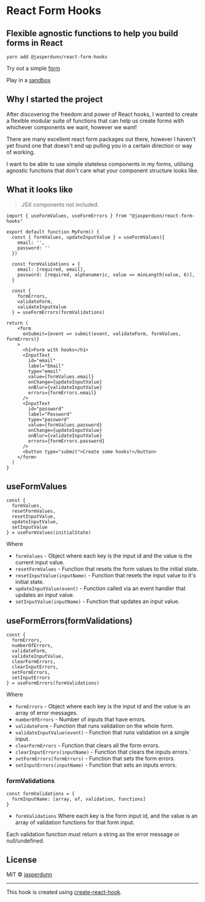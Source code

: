 # React Form Hooks

## Flexible agnostic functions to help you build forms in React

`yarn add @jasperdunn/react-form-hooks`

Try out a simple [form](https://jasperdunn.github.io/react-form-hooks/)

Play in a [sandbox](https://codesandbox.io/s/937p7o6plp)

## Why I started the project

After discovering the freedom and power of React hooks,
I wanted to create a flexible modular suite of functions that can help us create forms
with whichever components we want, however we want!

There are many excellent react form packages out there, however I haven't yet found one that doesn't
end up pulling you in a certain direction or way of working.

I want to be able to use simple stateless components in my forms, utilising agnostic
functions that don't care what your component structure looks like.

## What it looks like

> JSX components not included.

```
import { useFormValues, useFormErrors } from "@jasperdunn/react-form-hooks"

export default function MyForm() {
  const { formValues, updateInputValue } = useFormValues({
    email: '',
    password: ''
  })

  const formValidations = {
    email: [required, email],
    password: [required, alphanumeric, value => minLength(value, 6)],
  }

  const {
    formErrors,
    validateForm,
    validateInputValue
  } = useFormErrors(formValidations)

return (
    <form
      onSubmit={event => submit(event, validateForm, formValues, formErrors)}
    >
      <h1>Form with hooks</h1>
      <InputText
        id="email"
        label="Email"
        type="email"
        value={formValues.email}
        onChange={updateInputValue}
        onBlur={validateInputValue}
        errors={formErrors.email}
      />
      <InputText
        id="password"
        label="Password"
        type="password"
        value={formValues.password}
        onChange={updateInputValue}
        onBlur={validateInputValue}
        errors={formErrors.password}
      />
      <button type="submit">Create some hooks!</button>
    </form>
  )
}
```

## useFormValues

```
const {
  formValues,
  resetFormValues,
  resetInputValue,
  updateInputValue,
  setInputValue
} = useFormValues(initialState)
```

Where

- `formValues` - Object where each key is the input id and the value is the current input value.
- `resetFormValues` - Function that resets the form values to the initial state.
- `resetInputValue(inputName)` - Function that resets the input value to it's initial state.
- `updateInputValue(event)` - Function called via an event handler that updates an input value.
- `setInputValue(inputName)` - Function that updates an input value.

## useFormErrors(formValidations)

```
const {
  formErrors,
  numberOfErrors,
  validateForm,
  validateInputValue,
  clearFormErrors,
  clearInputErrors,
  setFormErrors,
  setInputErrors
} = useFormErrors(formValidations)
```

Where

- `formErrors` - Object where each key is the input id and the value is an array of error messages.
- `numberOfErrors` - Number of inputs that have errors.
- `validateForm` - Function that runs validation on the whole form.
- `validateInputValue(event)` - Function that runs validation on a single input.
- `clearFormErrors` - Function that clears all the form errors.
- `clearInputErrors(inputName)` - Function that clears the inputs errors.`
- `setFormErrors(formErrors)` - Function that sets the form errors.
- `setInputErrors(inputName)` - Function that sets an inputs errors.

### formValidations

```
const formValidations = {
  formInputName: [array, of, validation, functions]
}
```

- `formValidations` Where each key is the form input id,
  and the value is an array of validation functions for that form input.

Each validation function must return a string as the error message or null/undefined.

## License

MIT © [jasperdunn](https://github.com/jasperdunn)

---

This hook is created using [create-react-hook](https://github.com/hermanya/create-react-hook).
